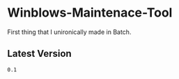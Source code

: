 # Winblows-Maintenace-Tool
First thing that I unironically made in Batch.
## Latest Version
```
0.1 
```
